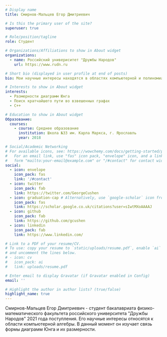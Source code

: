 ```yaml
---
# Display name
title: Смирнов-Мальцев Егор Дмитриевич

# Is this the primary user of the site?
superuser: true

# Role/position/tagline
role: Студент

# Organizations/Affiliations to show in About widget
organizations:
  - name: Российский универиситет "Дружбы Народов"
    url: https://www.rudn.ru

# Short bio (displayed in user profile at end of posts)
bio: Мои научные интересы находятся в областях компьютерной и полиномиальной алгебры.

# Interests to show in About widget
interests:
  - Размерности диаграмм Юнга
  - Поиск кратчайшего пути во взвешенных графах
  - C++

# Education to show in About widget
Образование:
  courses:
    - course: Среднее образование
      institution: Школа №33 им. Карла Маркса, г. Ярославль
      year: 2018

# Social/Academic Networking
# For available icons, see: https://wowchemy.com/docs/getting-started/page-builder/#icons
#   For an email link, use "fas" icon pack, "envelope" icon, and a link in the
#   form "mailto:your-email@example.com" or "/#contact" for contact widget.
social:
  - icon: envelope
    icon_pack: fas
    link: '/#contact'
  - icon: twitter
    icon_pack: fab
    link: https://twitter.com/GeorgeCushen
  - icon: graduation-cap # Alternatively, use `google-scholar` icon from `ai` icon pack
    icon_pack: fas
    link: https://scholar.google.co.uk/citations?user=sIwtMXoAAAAJ
  - icon: github
    icon_pack: fab
    link: https://github.com/gcushen
  - icon: linkedin
    icon_pack: fab
    link: https://www.linkedin.com/

# Link to a PDF of your resume/CV.
# To use: copy your resume to `static/uploads/resume.pdf`, enable `ai` icons in `params.toml`,
# and uncomment the lines below.
# - icon: cv
#   icon_pack: ai
#   link: uploads/resume.pdf

# Enter email to display Gravatar (if Gravatar enabled in Config)
email: ''

# Highlight the author in author lists? (true/false)
highlight_name: true
---
```


Смирнов-Мальцев Егор Дмитриевич - студент бакалавриата физико-математического факультета российского университета "Дружбы Народов" 2021 года поступления. Его научные интересы относятся к области компьютерной алгебры. В данный момент он изучает связь формы диаграмм Юнга и их размерности.
